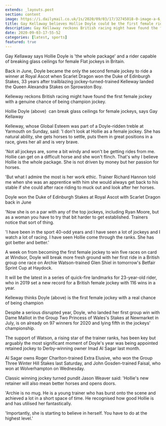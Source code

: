 ```yaml
---
extends: _layouts.post
section: content
image: https://i.dailymail.co.uk/1s/2020/09/03/17/32745018-0-image-a-6_1599151898034.jpg 
title: Gay Kellaway believes Hollie Doyle could be the first female rider to become champion jockey 
description: Gay Kellaway reckons British racing might have found the first female jockey with a genuine chance of being champion jockey in Hollie Doyle, who won with Scarlet Dragon at Royal Ascot back in June. 
date: 2020-09-03-17-55-52 
categories: [latest, sports] 
featured: true 
--- 
```

Gay Kellaway says Hollie Doyle is 'the whole package' and a rider capable of breaking glass ceilings for female Flat jockeys in Britain.

Back in June, Doyle became the only the second female jockey to ride a winner at Royal Ascot when Scarlet Dragon won the Duke of Edinburgh Stakes, 33 years after trailblazing jockey-turned-trained Kelleway landed the Queen Alexandra Stakes on Sprowston Boy.

Kelleway reckons British racing might have found the first female jockey with a genuine chance of being champion jockey.

Hollie Doyle (above)  can break glass ceilings for female jockeys, says Gay Kellaway

Kelleway, whose Global Esteem was part of a Doyle-ridden treble at Yarmouth on Sunday, said: 'I don't look at Hollie as a female jockey. She has natural ability, she gets horses to settle, puts them in great positions in a race, gives her all and is very brave.

'Not all jockeys are, some a bit windy and won't be getting rides from me. Hollie can get on a difficult horse and she won't flinch. That's why I believe Hollie is the whole package. She is not driven by money but her passion for horses.

'But what I admire the most is her work ethic. Trainer Richard Hannon told me when she was an apprentice with him she would always get back to his stable if she could after race riding to muck out and look after her horses.

Doyle won the Duke of Edinburgh Stakes at Royal Ascot with Scarlet Dragon back in June

'Now she is on a par with any of the top jockeys, including Ryan Moore, but as a woman you have to try that bit harder to get established. Trainers notice that sort of thing.

'I have been in the sport 40-odd years and I have seen a lot of jockeys and I watch a lot of racing. I have seen Hollie come through the ranks. She has got better and better.'

A week on from becoming the first female jockey to win five races on card at Windsor, Doyle will break more fresh ground with her first ride in a British group one race on Archie Watson-trained Glen Shiel in tomorrow's Betfair Sprint Cup at Haydock.

It will be the latest in a series of quick-fire landmarks for 23-year-old rider, who in 2019 set a new record for a British female jockey with 116 wins in a year.

Kelleway thinks Doyle (above) is the first female jockey with a real chance of being champion

Despite a serious disrupted year, Doyle, who landed her first group win with Dame Malliot in the Group Two Princess of Wales's Stakes at Newmarket in July, is on already on 97 winners for 2020 and lying fifth in the jockeys' championship.

The support of Watson, a rising star of the trainer ranks, has been key but arguably the most significant moment of Doyle's year was being appointed retained jockey to Derby-winning owner Imad Al Sagar last month.

Al Sagar owns Roger Charlton-trained Extra Elusive, who won the Group Three Winter Hill Stakes last Saturday, and John Gosden-trained Faisal, who won at Wolverhampton on Wednesday.

Classic winning jockey turned pundit Jason Weaver said: 'Hollie's new retainer will also mean better horses and opens doors.

'Archie is no mug. He is a young trainer who has burst onto the scene and achieved a lot in a short space of time. He recognised how good Hollie is and has utilised her fantastically.

'Importantly, she is starting to believe in herself. You have to do at the highest level.'

